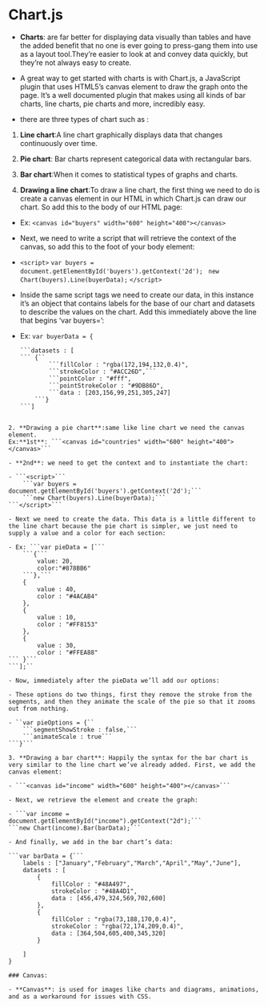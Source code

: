 
#  Chart.js

- **Charts**: are far better for displaying data visually than tables and have the added benefit that no one is ever going to press-gang them into use as a layout tool.They’re easier to look at and convey data quickly, but they’re not always easy to create.

- A great way to get started with charts is with Chart.js, a JavaScript plugin that uses HTML5’s canvas element to draw the graph onto the page. It’s a well documented plugin that makes using all kinds of bar charts, line charts, pie charts and more, incredibly easy.

- there are three types of chart such as :

1. **Line chart**:A line chart graphically displays data that changes continuously over time.

2. **Pie chart**: Bar charts represent categorical data with rectangular bars.

3. **Bar chart**:When it comes to statistical types of graphs and charts.

1. **Drawing a line chart**:To draw a line chart, the first thing we need to do is create a canvas element in our HTML in which Chart.js can draw our chart. So add this to the body of our HTML page:

- Ex: ```<canvas id="buyers" width="600" height="400"></canvas>```

- Next, we need to write a script that will retrieve the context of the canvas, so add this to the foot of your body element:

- ```<script>```
    ```var buyers = document.getElementById('buyers').getContext('2d');```
   ``` new Chart(buyers).Line(buyerData);```
```</script>```
- Inside the same script tags we need to create our data, in this instance it’s an object that contains labels for the base of our chart and datasets to describe the values on the chart. Add this immediately above the line that begins ‘var buyers=’:

- Ex: ```var buyerData = {```
	```labels : ["January","February","March","April","May","June"],
	```datasets : [
	```	{``
			```fillColor : "rgba(172,194,132,0.4)",
			```strokeColor : "#ACC26D",```
			```pointColor : "#fff",
			```pointStrokeColor : "#9DB86D",
			```data : [203,156,99,251,305,247]
		```}
	```]
```}

2. **Drawing a pie chart**:same like line chart we need the canvas element.
Ex:**1st**: ```<canvas id="countries" width="600" height="400"></canvas>```

- **2nd**: we need to get the context and to instantiate the chart:

- ```<script>```
    ```var buyers = document.getElementById('buyers').getContext('2d');```
    ```new Chart(buyers).Line(buyerData);```
```</script>```

- Next we need to create the data. This data is a little different to the line chart because the pie chart is simpler, we just need to supply a value and a color for each section:

- Ex: ```var pieData = [```
	```{```
		value: 20,
		color:"#878BB6"
	```},```
	{
		value : 40,
		color : "#4ACAB4"
	},
	{
		value : 10,
		color : "#FF8153"
	},
	{
		value : 30,
		color : "#FFEA88"
```	}```
```];``

- Now, immediately after the pieData we’ll add our options:

- These options do two things, first they remove the stroke from the segments, and then they animate the scale of the pie so that it zooms out from nothing.

- ``var pieOptions = {``
	```segmentShowStroke : false,```
	```animateScale : true```
```}```

3. **Drawing a bar chart**: Happily the syntax for the bar chart is very similar to the line chart we’ve already added. First, we add the canvas element:

- ```<canvas id="income" width="600" height="400"></canvas>```

- Next, we retrieve the element and create the graph:

- ```var income = document.getElementById("income").getContext("2d");```
```new Chart(income).Bar(barData);```

- And finally, we add in the bar chart’s data:

```var barData = {```
	labels : ["January","February","March","April","May","June"],
	datasets : [
		{
			fillColor : "#48A497",
			strokeColor : "#48A4D1",
			data : [456,479,324,569,702,600]
		},
		{
			fillColor : "rgba(73,188,170,0.4)",
			strokeColor : "rgba(72,174,209,0.4)",
			data : [364,504,605,400,345,320]
		}

	]
}

### Canvas:

- **Canvas**: is used for images like charts and diagrams, animations, and as a workaround for issues with CSS.
